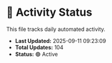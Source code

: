# 🤖 Activity Status

This file tracks daily automated activity.

- **Last Updated:** 2025-09-11 09:23:09
- **Total Updates:** 104
- **Status:** 🟢 Active
